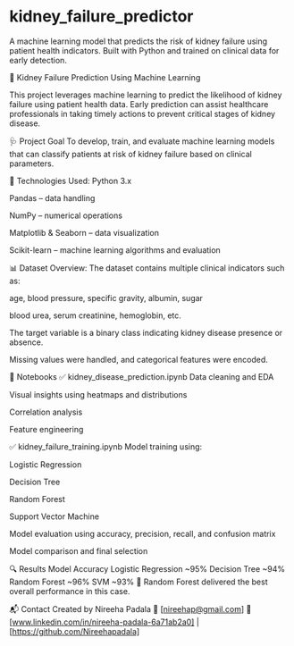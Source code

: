 # kidney_failure_predictor
A machine learning model that predicts the risk of kidney failure using patient health indicators. Built with Python and trained on clinical data for early detection.

🧪 Kidney Failure Prediction Using Machine Learning

This project leverages machine learning to predict the likelihood of kidney failure using patient health data. Early prediction can assist healthcare professionals in taking timely actions to prevent critical stages of kidney disease.

🩺 Project Goal
To develop, train, and evaluate machine learning models that can classify patients at risk of kidney failure based on clinical parameters.

🧠 Technologies Used:
Python 3.x

Pandas – data handling

NumPy – numerical operations

Matplotlib & Seaborn – data visualization

Scikit-learn – machine learning algorithms and evaluation

📊 Dataset Overview:
The dataset contains multiple clinical indicators such as:

age, blood pressure, specific gravity, albumin, sugar

blood urea, serum creatinine, hemoglobin, etc.

The target variable is a binary class indicating kidney disease presence or absence.

Missing values were handled, and categorical features were encoded.

🧪 Notebooks
✅ kidney_disease_prediction.ipynb
Data cleaning and EDA

Visual insights using heatmaps and distributions

Correlation analysis

Feature engineering

✅ kidney_failure_training.ipynb
Model training using:

Logistic Regression

Decision Tree

Random Forest

Support Vector Machine

Model evaluation using accuracy, precision, recall, and confusion matrix

Model comparison and final selection

🔍 Results
Model	Accuracy
Logistic Regression	~95%
Decision Tree	~94%
Random Forest	~96%
SVM	~93%
📌 Random Forest delivered the best overall performance in this case.

📬 Contact
Created by Nireeha Padala
📧 [nireehap@gmail.com]
🔗 [www.linkedin.com/in/nireeha-padala-6a71ab2a0] | [https://github.com/Nireehapadala]
